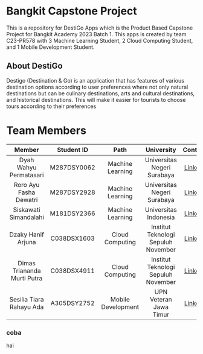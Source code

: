 # Bangkit Capstone Project

This is a repository for DestiGo Apps which is the Product Based Capstone Project for Bangkit Academy 2023 Batch 1. This apps is created by team C23-PR578 with 3 Machine Learning Student, 2 Cloud Computing Student, and 1 Mobile Development Student.

## About DestiGo

Destigo (Destination & Go) is an application that has features of various destination options according to user preferences where not only natural destinations but can be culinary destinations, arts and cultural destinations, and historical destinations. This will make it easier for tourists to choose tours according to their preferences

# Team Members

|            Member           |   Student ID  |        Path          |               University                   |                                     Contacts                                      |
| :-------------------------: | :-----------: | :------------------: | :----------------------------------------: | :-------------------------------------------------------------------------------: |
| Dyah Wahyu Permatasari      | M287DSY0062   |  Machine Learning    |        Universitas Negeri Surabaya         |   [LinkedIn](https://www.linkedin.com/in/dyah-wahyu-permatasari-742470201/)       |
| Roro Ayu Fasha Dewatri      | M287DSY2928   |  Machine Learning    |        Universitas Negeri Surabaya         |   [LinkedIn](https://www.linkedin.com/in/roro-ayu-fasha/)                         |
| Siskawati Simandalahi       | M181DSY2366   |  Machine Learning    |        Universitas Indonesia               |   [LinkedIn](https://www.linkedin.com/in/siskawatisimandalahi/)                   |
| Dzaky Hanif Arjuna          | C038DSX1603   |  Cloud Computing     |        Institut Teknologi Sepuluh November |   [LinkedIn](https://www.linkedin.com/in/junajunajeki/)                           |
| Dimas Triananda Murti Putra | C038DSX4911   |  Cloud Computing     |        Institut Teknologi Sepuluh November |   [LinkedIn](https://www.linkedin.com/in/dimas-triananda-murti-putra-971715190/)  |
| Sesilia Tiara Rahayu Ada    | A305DSY2752   |  Mobile Development  |        UPN Veteran Jawa Timur              |   [LinkedIn](https://www.linkedin.com/in/sesilia-tiara-rahayu-ada-b88678220/)     |

### coba
hai
